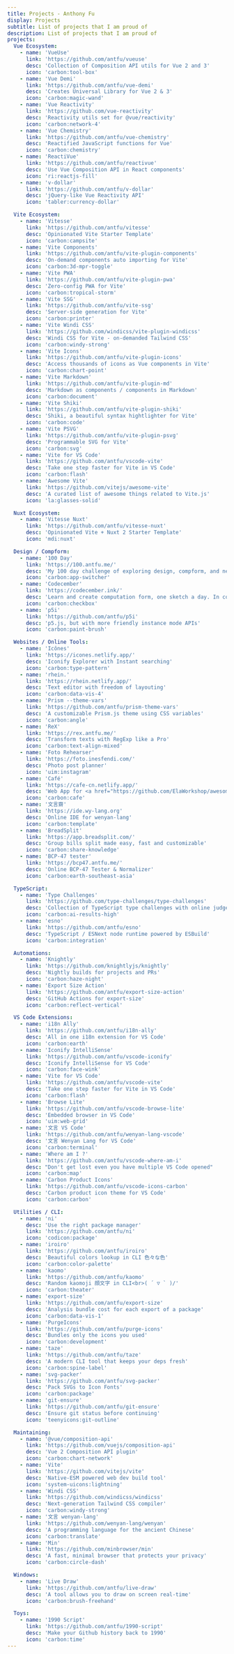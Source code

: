 ```yaml
---
title: Projects - Anthony Fu
display: Projects
subtitle: List of projects that I am proud of
description: List of projects that I am proud of
projects:
  Vue Ecosystem:
    - name: 'VueUse'
      link: 'https://github.com/antfu/vueuse'
      desc: 'Collection of Composition API utils for Vue 2 and 3'
      icon: 'carbon:tool-box'
    - name: 'Vue Demi'
      link: 'https://github.com/antfu/vue-demi'
      desc: 'Creates Universal Library for Vue 2 & 3'
      icon: 'carbon:magic-wand'
    - name: 'Vue Reactivity'
      link: 'https://github.com/vue-reactivity'
      desc: 'Reactivity utils set for @vue/reactivity'
      icon: 'carbon:network-4'
    - name: 'Vue Chemistry'
      link: 'https://github.com/antfu/vue-chemistry'
      desc: 'Reactified JavaScript functions for Vue'
      icon: 'carbon:chemistry'
    - name: 'ReactiVue'
      link: 'https://github.com/antfu/reactivue'
      desc: 'Use Vue Composition API in React components'
      icon: 'ri:reactjs-fill'
    - name: 'v-dollar'
      link: 'https://github.com/antfu/v-dollar'
      desc: 'jQuery-like Vue Reactivity API'
      icon: 'tabler:currency-dollar'

  Vite Ecosystem:
    - name: 'Vitesse'
      link: 'https://github.com/antfu/vitesse'
      desc: 'Opinionated Vite Starter Template'
      icon: 'carbon:campsite'
    - name: 'Vite Components'
      link: 'https://github.com/antfu/vite-plugin-components'
      desc: 'On-demand components auto importing for Vite'
      icon: 'carbon:3d-mpr-toggle'
    - name: 'Vite PWA'
      link: 'https://github.com/antfu/vite-plugin-pwa'
      desc: 'Zero-config PWA for Vite'
      icon: 'carbon:tropical-storm'
    - name: 'Vite SSG'
      link: 'https://github.com/antfu/vite-ssg'
      desc: 'Server-side generation for Vite'
      icon: 'carbon:printer'
    - name: 'Vite Windi CSS'
      link: 'https://github.com/windicss/vite-plugin-windicss'
      desc: 'Windi CSS for Vite - on-demanded Tailwind CSS'
      icon: 'carbon:windy-strong'
    - name: 'Vite Icons'
      link: 'https://github.com/antfu/vite-plugin-icons'
      desc: 'Access thousands of icons as Vue components in Vite'
      icon: 'carbon:chart-point'
    - name: 'Vite Markdown'
      link: 'https://github.com/antfu/vite-plugin-md'
      desc: 'Markdown as components / components in Markdown'
      icon: 'carbon:document'
    - name: 'Vite Shiki'
      link: 'https://github.com/antfu/vite-plugin-shiki'
      desc: 'Shiki, a beautiful syntax hightlighter for Vite'
      icon: 'carbon:code'
    - name: 'Vite PSVG'
      link: 'https://github.com/antfu/vite-plugin-psvg'
      desc: 'Programmable SVG for Vite'
      icon: 'carbon:svg'
    - name: 'Vite for VS Code'
      link: 'https://github.com/antfu/vscode-vite'
      desc: 'Take one step faster for Vite in VS Code'
      icon: 'carbon:flash'
    - name: 'Awesome Vite'
      link: 'https://github.com/vitejs/awesome-vite'
      desc: 'A curated list of awesome things related to Vite.js'
      icon: 'la:glasses-solid'

  Nuxt Ecosystem:
    - name: 'Vitesse Nuxt'
      link: 'https://github.com/antfu/vitesse-nuxt'
      desc: 'Opinionated Vite + Nuxt 2 Starter Template'
      icon: 'mdi:nuxt'

  Design / Compform:
    - name: '100 Day'
      link: 'https://100.antfu.me/'
      desc: 'My 100 day challenge of exploring design, compform, and new things.'
      icon: 'carbon:app-switcher'
    - name: 'Codecember'
      link: 'https://codecember.ink/'
      desc: 'Learn and create computation form, one sketch a day. In collabration with @octref'
      icon: 'carbon:checkbox'
    - name: 'p5i'
      link: 'https://github.com/antfu/p5i'
      desc: 'p5.js, but with more friendly instance mode APIs'
      icon: 'carbon:paint-brush'

  Websites / Online Tools:
    - name: 'Icônes'
      link: 'https://icones.netlify.app/'
      desc: 'Iconify Explorer with Instant searching'
      icon: 'carbon:type-pattern'
    - name: 'rhein.'
      link: 'https://rhein.netlify.app/'
      desc: 'Text editor with freedom of layouting'
      icon: 'carbon:data-vis-4'
    - name: 'Prism --theme-vars'
      link: 'https://github.com/antfu/prism-theme-vars'
      desc: 'A customizable Prism.js theme using CSS variables'
      icon: 'carbon:angle'
    - name: 'ReX'
      link: 'https://rex.antfu.me/'
      desc: 'Transform texts with RegExp like a Pro'
      icon: 'carbon:text-align-mixed'
    - name: 'Foto Rehearser'
      link: 'https://foto.inesfendi.com/'
      desc: 'Photo post planner'
      icon: 'uim:instagram'
    - name: 'Café'
      link: 'https://cafe-cn.netlify.app/'
      desc: 'Web App for <a href="https://github.com/ElaWorkshop/awesome-cn-cafe" target="_blank">Awesome CN Café</a>'
      icon: 'carbon:cafe'
    - name: '文言齋'
      link: 'https://ide.wy-lang.org'
      desc: 'Online IDE for wenyan-lang'
      icon: 'carbon:template'
    - name: 'BreadSplit'
      link: 'https://app.breadsplit.com/'
      desc: 'Group bills split made easy, fast and customizable'
      icon: 'carbon:share-knowledge'
    - name: 'BCP-47 tester'
      link: 'https://bcp47.antfu.me/'
      desc: 'Online BCP-47 Tester & Normalizer'
      icon: 'carbon:earth-southeast-asia'

  TypeScript:
    - name: 'Type Challenges'
      link: 'https://github.com/type-challenges/type-challenges'
      desc: 'Collection of TypeScript type challenges with online judge'
      icon: 'carbon:ai-results-high'
    - name: 'esno'
      link: 'https://github.com/antfu/esno'
      desc: 'TypeScript / ESNext node runtime powered by ESBuild'
      icon: 'carbon:integration'

  Automations:
    - name: 'Knightly'
      link: 'https://github.com/knightlyjs/knightly'
      desc: 'Nightly builds for projects and PRs'
      icon: 'carbon:haze-night'
    - name: 'Export Size Action'
      link: 'https://github.com/antfu/export-size-action'
      desc: 'GitHub Actions for export-size'
      icon: 'carbon:reflect-vertical'

  VS Code Extensions:
    - name: 'i18n Ally'
      link: 'https://github.com/antfu/i18n-ally'
      desc: 'All in one i18n extension for VS Code'
      icon: 'carbon:earth'
    - name: 'Iconify IntelliSense'
      link: 'https://github.com/antfu/vscode-iconify'
      desc: 'Iconify IntelliSense for VS Code'
      icon: 'carbon:face-wink'
    - name: 'Vite for VS Code'
      link: 'https://github.com/antfu/vscode-vite'
      desc: 'Take one step faster for Vite in VS Code'
      icon: 'carbon:flash'
    - name: 'Browse Lite'
      link: 'https://github.com/antfu/vscode-browse-lite'
      desc: 'Embedded browser in VS Code'
      icon: 'uim:web-grid'
    - name: '文言 VS Code'
      link: 'https://github.com/antfu/wenyan-lang-vscode'
      desc: '文言 Wenyan Lang for VS Code'
      icon: 'carbon:terminal'
    - name: 'Where am I ?'
      link: 'https://github.com/antfu/vscode-where-am-i'
      desc: "Don't get lost even you have multiple VS Code opened"
      icon: 'carbon:map'
    - name: 'Carbon Product Icons'
      link: 'https://github.com/antfu/vscode-icons-carbon'
      desc: 'Carbon product icon theme for VS Code'
      icon: 'carbon:carbon'

  Utilities / CLI:
    - name: 'ni'
      desc: 'Use the right package manager'
      link: 'https://github.com/antfu/ni'
      icon: 'codicon:package'
    - name: 'iroiro'
      link: 'https://github.com/antfu/iroiro'
      desc: 'Beautiful colors lookup in CLI 色々な色'
      icon: 'carbon:color-palette'
    - name: 'kaomo'
      link: 'https://github.com/antfu/kaomo'
      desc: 'Random kaomoji 顔文字 in CLI<br>( ´ ▽ ` )/'
      icon: 'carbon:theater'
    - name: 'export-size'
      link: 'https://github.com/antfu/export-size'
      desc: 'Analysis bundle cost for each export of a package'
      icon: 'carbon:data-vis-1'
    - name: 'PurgeIcons'
      link: 'https://github.com/antfu/purge-icons'
      desc: 'Bundles only the icons you used'
      icon: 'carbon:development'
    - name: 'taze'
      link: 'https://github.com/antfu/taze'
      desc: 'A modern CLI tool that keeps your deps fresh'
      icon: 'carbon:spine-label'
    - name: 'svg-packer'
      link: 'https://github.com/antfu/svg-packer'
      desc: 'Pack SVGs to Icon Fonts'
      icon: 'carbon:package'
    - name: 'git-ensure'
      link: 'https://github.com/antfu/git-ensure'
      desc: 'Ensure git status before continuing'
      icon: 'teenyicons:git-outline'

  Maintaining:
    - name: '@vue/composition-api'
      link: 'https://github.com/vuejs/composition-api'
      desc: 'Vue 2 Composition API plugin'
      icon: 'carbon:chart-network'
    - name: 'Vite'
      link: 'https://github.com/vitejs/vite'
      desc: 'Native-ESM powered web dev build tool'
      icon: 'system-uicons:lightning'
    - name: 'Windi CSS'
      link: 'https://github.com/windicss/windicss'
      desc: 'Next-generation Tailwind CSS compiler'
      icon: 'carbon:windy-strong'
    - name: '文言 wenyan-lang'
      link: 'https://github.com/wenyan-lang/wenyan'
      desc: 'A programming language for the ancient Chinese'
      icon: 'carbon:translate'
    - name: 'Min'
      link: 'https://github.com/minbrowser/min'
      desc: 'A fast, minimal browser that protects your privacy'
      icon: 'carbon:circle-dash'

  Windows:
    - name: 'Live Draw'
      link: 'https://github.com/antfu/live-draw'
      desc: 'A tool allows you to draw on screen real-time'
      icon: 'carbon:brush-freehand'

  Toys:
    - name: '1990 Script'
      link: 'https://github.com/antfu/1990-script'
      desc: 'Make your Github history back to 1990'
      icon: 'carbon:time'
---
```


<ListProjects :projects="frontmatter.projects"/>
